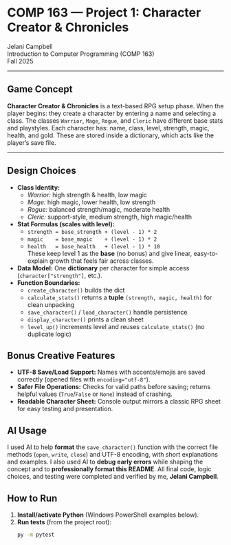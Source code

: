 # COMP 163 — Project 1: Character Creator & Chronicles  
Jelani Campbell  
Introduction to Computer Programming (COMP 163)  
Fall 2025  

---

## Game Concept
**Character Creator & Chronicles** is a text-based RPG setup phase. When the player begins: they create a character by entering a name and selecting a class. The classes
`Warrior`, `Mage`, `Rogue`, and `Cleric` have different base stats and playstyles. Each character
has: name, class, level, strength, magic, health, and gold. These are stored inside a dictionary, which
acts like the player’s save file.

---

## Design Choices
- **Class Identity:**  
  - *Warrior:* high strength & health, low magic  
  - *Mage:* high magic, lower health, low strength  
  - *Rogue:* balanced strength/magic, moderate health  
  - *Cleric:* support-style, medium strength, high magic/health
- **Stat Formulas (scales with level):**  
  - `strength = base_strength + (level - 1) * 2`  
  - `magic    = base_magic    + (level - 1) * 2`  
  - `health   = base_health   + (level - 1) * 10`  
  These keep level 1 as the **base** (no bonus) and give linear, easy-to-explain growth that feels fair across classes.
- **Data Model:** One **dictionary** per character for simple access (`character["strength"]`, etc.).  
- **Function Boundaries:**  
  - `create_character()` builds the dict  
  - `calculate_stats()` returns a **tuple** `(strength, magic, health)` for clean unpacking  
  - `save_character()` / `load_character()` handle persistence  
  - `display_character()` prints a clean sheet  
  - `level_up()` increments level and reuses `calculate_stats()` (no duplicate logic)

## Bonus Creative Features
- **UTF-8 Save/Load Support:** Names with accents/emojis are saved correctly (opened files with `encoding="utf-8"`).  
- **Safer File Operations:** Checks for valid paths before saving; returns helpful values (`True`/`False` or `None`) instead of crashing.  
- **Readable Character Sheet:** Console output mirrors a classic RPG sheet for easy testing and presentation.

## AI Usage
I used AI to help **format** the `save_character()` function with the correct file methods (`open`, `write`, `close`) and UTF-8 encoding, with short explanations and examples. I also used AI to **debug early errors** while shaping the concept and to **professionally format this README**. All final code, logic choices, and testing were completed and verified by me, **Jelani Campbell**.

## How to Run
1. **Install/activate Python** (Windows PowerShell examples below).
2. **Run tests** (from the project root):
   ```bash
   py -m pytest